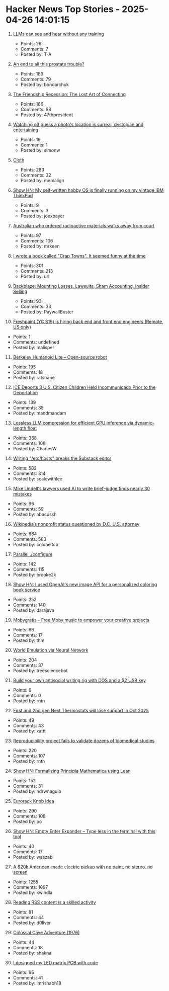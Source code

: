 # Hacker News Top Stories - 2025-04-26 14:01:15

1. [LLMs can see and hear without any training](https://github.com/facebookresearch/MILS)
   - Points: 26
   - Comments: 7
   - Posted by: T-A

2. [An end to all this prostate trouble?](https://yarchive.net/blog/prostate/)
   - Points: 189
   - Comments: 79
   - Posted by: bondarchuk

3. [The Friendship Recession: The Lost Art of Connecting](https://www.happiness.hks.harvard.edu/february-2025-issue/the-friendship-recession-the-lost-art-of-connecting)
   - Points: 166
   - Comments: 98
   - Posted by: 47thpresident

4. [Watching o3 guess a photo's location is surreal, dystopian and entertaining](https://simonwillison.net/2025/Apr/26/o3-photo-locations/)
   - Points: 19
   - Comments: 1
   - Posted by: simonw

5. [Cloth](https://www.cloudofoz.com/verlet-test/)
   - Points: 283
   - Comments: 32
   - Posted by: memalign

6. [Show HN: My self-written hobby OS is finally running on my vintage IBM ThinkPad](https://github.com/joexbayer/RetrOS-32)
   - Points: 9
   - Comments: 3
   - Posted by: joexbayer

7. [Australian who ordered radioactive materials walks away from court](https://www.chemistryworld.com/news/australian-who-ordered-radioactive-materials-over-the-internet-walks-away-from-court/4021306.article)
   - Points: 97
   - Comments: 106
   - Posted by: mrkeen

8. [I wrote a book called "Crap Towns". It seemed funny at the time](https://samj.substack.com/p/that-joke-isnt-funny-any-more)
   - Points: 301
   - Comments: 213
   - Posted by: url

9. [Backblaze: Mounting Losses, Lawsuits, Sham Accounting, Insider Selling](https://www.morpheus-research.com/backblaze/)
   - Points: 93
   - Comments: 33
   - Posted by: PaywallBuster

10. [Freshpaint (YC S19) is hiring back end and front end engineers (Remote, US only)](undefined)
   - Points: 1
   - Comments: undefined
   - Posted by: malisper

11. [Berkeley Humanoid Lite – Open-source robot](https://lite.berkeley-humanoid.org/)
   - Points: 195
   - Comments: 18
   - Posted by: ratsbane

12. [ICE Deports 3 U.S. Citizen Children Held Incommunicado Prior to the Deportation](https://www.aclu.org/press-releases/ice-deports-3-u-s-citizen-children-held-incommunicado-prior-to-the-deportation)
   - Points: 139
   - Comments: 35
   - Posted by: mandmandam

13. [Lossless LLM compression for efficient GPU inference via dynamic-length float](https://arxiv.org/abs/2504.11651)
   - Points: 368
   - Comments: 108
   - Posted by: CharlesW

14. [Writing "/etc/hosts" breaks the Substack editor](https://scalewithlee.substack.com/p/when-etchsts-breaks-your-substack)
   - Points: 582
   - Comments: 314
   - Posted by: scalewithlee

15. [Mike Lindell's lawyers used AI to write brief–judge finds nearly 30 mistakes](https://arstechnica.com/tech-policy/2025/04/mypillow-ceos-lawyers-used-ai-in-brief-citing-fictional-cases-judge-says/)
   - Points: 96
   - Comments: 59
   - Posted by: abacussh

16. [Wikipedia’s nonprofit status questioned by D.C. U.S. attorney](https://www.washingtonpost.com/technology/2025/04/25/wikipedia-nonprofit-ed-martin-letter/)
   - Points: 664
   - Comments: 583
   - Posted by: coloneltcb

17. [Parallel ./configure](https://tavianator.com/2025/configure.html)
   - Points: 142
   - Comments: 115
   - Posted by: brooke2k

18. [Show HN: I used OpenAI's new image API for a personalized coloring book service](https://clevercoloringbook.com/)
   - Points: 252
   - Comments: 140
   - Posted by: darajava

19. [Mobygratis – Free Moby music to empower your creative projects](https://mobygratis.com/)
   - Points: 66
   - Comments: 17
   - Posted by: thm

20. [World Emulation via Neural Network](https://madebyoll.in/posts/world_emulation_via_dnn/)
   - Points: 204
   - Comments: 37
   - Posted by: treesciencebot

21. [Build your own antisocial writing rig with DOS and a $2 USB key](https://www.theregister.com/2025/04/26/dos_distraction_free_writing/)
   - Points: 6
   - Comments: 0
   - Posted by: rntn

22. [First and 2nd gen Nest Thermostats will lose support in Oct 2025](https://arstechnica.com/gadgets/2025/04/google-ending-support-for-older-nest-thermostats-will-stop-selling-nests-in-europe/)
   - Points: 49
   - Comments: 43
   - Posted by: xattt

23. [Reproducibility project fails to validate dozens of biomedical studies](https://www.nature.com/articles/d41586-025-01266-x)
   - Points: 220
   - Comments: 107
   - Posted by: rntn

24. [Show HN: Formalizing Principia Mathematica using Lean](https://github.com/ndrwnaguib/principia)
   - Points: 152
   - Comments: 31
   - Posted by: ndrwnaguib

25. [Eurorack Knob Idea](https://mitxela.com/projects/euroknob)
   - Points: 290
   - Comments: 108
   - Posted by: po

26. [Show HN: Empty Enter Expander – Type less in the terminal with this tool](https://github.com/waszabi/empty-enter-expander)
   - Points: 40
   - Comments: 17
   - Posted by: waszabi

27. [A $20k American-made electric pickup with no paint, no stereo, no screen](https://www.theverge.com/electric-cars/655527/slate-electric-truck-price-paint-radio-bezos)
   - Points: 1255
   - Comments: 1097
   - Posted by: kwindla

28. [Reading RSS content is a skilled activity](https://www.doliver.org/articles/rss-as-a-skill)
   - Points: 81
   - Comments: 44
   - Posted by: d0liver

29. [Colossal Cave Adventure (1976)](https://github.com/wh0am1-dev/adventure)
   - Points: 44
   - Comments: 18
   - Posted by: shakna

30. [I designed my LED matrix PCB with code](https://docs.tscircuit.com/tutorials/building-led-matrix)
   - Points: 95
   - Comments: 41
   - Posted by: imrishabh18

